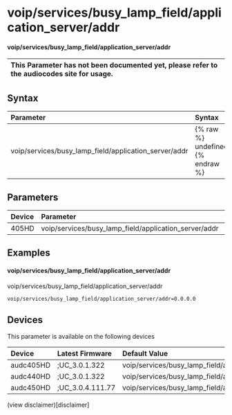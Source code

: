 ﻿---
description: voip/services/busy_lamp_field/application_server/addr
search: false
---

# voip/services/busy_lamp_field/application_server/addr

#### voip/services/busy_lamp_field/application_server/addr


| This Parameter has not been documented yet, please refer to the audiocodes site for usage.  |
| :--- |

## Syntax
| Parameter | Syntax |
| :--- | :--- |
|voip/services/busy_lamp_field/application_server/addr | {% raw %} undefined {% endraw %} |

## Parameters
|Device|Parameter|value|Description|
|:---|:---|:---|:---|
| 405HD | voip/services/busy_lamp_field/application_server/addr |  |  |

## Examples
#### voip/services/busy_lamp_field/application_server/addr

voip/services/busy_lamp_field/application_server/addr

```
voip/services/busy_lamp_field/application_server/addr=0.0.0.0
```

## Devices
This parameter is available on the following devices

| Device | Latest Firmware | Default Value |
|:---|:---|:---|
| audc405HD | ;UC_3.0.1.322 | voip/services/busy_lamp_field/application_server/addr=0.0.0.0 
| audc440HD | ;UC_3.0.1.322 | voip/services/busy_lamp_field/application_server/addr=0.0.0.0 
| audc450HD | ;UC_3.0.4.111.77 | voip/services/busy_lamp_field/application_server/addr=0.0.0.0 

(view disclaimer)[disclaimer]
